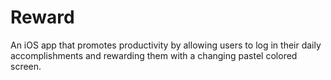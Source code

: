 # Reward
An iOS app that promotes productivity by allowing users to log in their daily accomplishments and rewarding them with a changing pastel colored screen.
